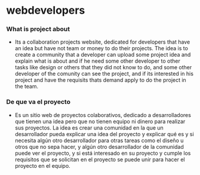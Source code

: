 # webdevelopers

### What is project about

- Its a collaboration projects website, dedicated for developers that have an idea but have not team or money to do their projects. The idea is to create a community that a developer can upload some project idea and explain what is about and if he need some other developer to other tasks like design or others that they did not know to do, and some other developer of the comunity can see the project, and if its interested in his project and have the requisits thats demand apply to do the project in the team.

### De que va el proyecto

- Es un sitio web de proyectos colaborativos, dedicado a desarrolladores que tienen una idea pero que no tienen equipo ni dinero para realizar sus proyectos. La idea es crear una comunidad en la que un desarrollador pueda explicar una idea del proyecto y explicar qué es y si necesita algún otro desarrollador para otras tareas como el diseño u otros que no sepa hacer, y algún otro desarrollador de la comunidad puede ver el proyecto, y si está interesado en su proyecto y cumple los requisitos que se solicitan en el proyecto se puede unir para hacer el proyecto en el equipo.
